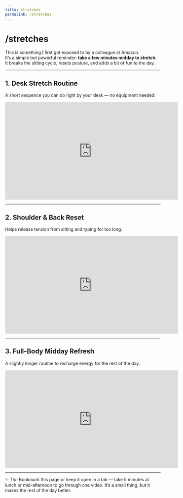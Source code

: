 ```yaml
---
title: stretches
permalink: /stretches
---
```


# /stretches

This is something I first got exposed to by a colleague at Amazon.  
It’s a simple but powerful reminder: **take a few minutes midday to stretch**.  
It breaks the sitting cycle, resets posture, and adds a bit of fun to the day.

---

## 1. Desk Stretch Routine
A short sequence you can do right by your desk — no equipment needed.

<iframe width="560" height="315" src="https://www.youtube.com/embed/SGPBSqxKGAc" title="Desk Stretch Routine" frameborder="0" allowfullscreen></iframe>

---

## 2. Shoulder & Back Reset
Helps release tension from sitting and typing for too long.

<iframe width="560" height="315" src="https://www.youtube.com/embed/aHlNoTpXf_8" title="Shoulder & Back Reset" frameborder="0" allowfullscreen></iframe>

---

## 3. Full-Body Midday Refresh
A slightly longer routine to recharge energy for the rest of the day.

<iframe width="560" height="315" src="https://www.youtube.com/embed/Ur-E2QnXON4" title="Full-Body Midday Refresh" frameborder="0" allowfullscreen></iframe>

---

✨ *Tip:* Bookmark this page or keep it open in a tab — take 5 minutes at lunch or mid-afternoon to go through one video. It’s a small thing, but it makes the rest of the day better.
